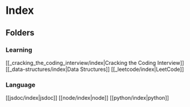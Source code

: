 # Index
## Folders
### Learning
[[_cracking_the_coding_interview/index|Cracking the Coding Interview]]
[[_data-structures/index|Data Structures]]
[[_leetcode/index|LeetCode]]

### Language
[[jsdoc/index|jsdoc]]
[[node/index|node]]
[[python/index|python]]
